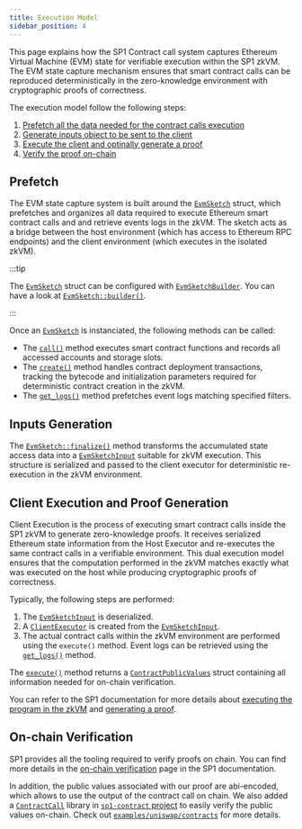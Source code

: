 ```yaml
---
title: Execution Model
sidebar_position: 4
---
```


This page explains how the SP1 Contract call system captures Ethereum Virtual Machine (EVM) state for verifiable execution within the SP1 zkVM. The EVM state capture mechanism ensures that smart contract calls can be reproduced deterministically in the zero-knowledge environment with cryptographic proofs of correctness.

The execution model follow the following steps:

1. [Prefetch all the data needed for the contract calls execution](#prefetch)
2. [Generate inputs object to be sent to the client](#inputs-generation)
3. [Execute the client and optinally generate a proof](#client-execution-and-proof-generation)
4. [Verify the proof on-chain](#on-chain-verification)

## Prefetch

The EVM state capture system is built around the [`EvmSketch`] struct, which prefetches and organizes all data required to execute Ethereum smart contract calls and and retrieve events logs in the zkVM. The sketch acts as a bridge between the host environment (which has access to Ethereum RPC endpoints) and the client environment (which executes in the isolated zkVM).

:::tip

The [`EvmSketch`] struct can be configured with [`EvmSketchBuilder`]. You can have a look at [`EvmSketch::builder()`].

:::

Once an [`EvmSketch`] is instanciated, the following methods can be called:

* The [`call()`] method executes smart contract functions and records all accessed accounts and storage slots.
* The [`create()`] method handles contract deployment transactions, tracking the bytecode and initialization parameters required for deterministic contract creation in the zkVM.
* The [`get_logs()`] method prefetches event logs matching specified filters.

## Inputs Generation

The [`EvmSketch::finalize()`] method transforms the accumulated state access data into a [`EvmSketchInput`] suitable for zkVM execution. This structure is serialized and passed to the client executor for deterministic re-execution in the zkVM environment.

## Client Execution and Proof Generation

Client Execution is the process of executing smart contract calls inside the SP1 zkVM to generate zero-knowledge proofs. It receives serialized Ethereum state information from the Host Executor and re-executes the same contract calls in a verifiable environment. This dual execution model ensures that the computation performed in the zkVM matches exactly what was executed on the host while producing cryptographic proofs of correctness.

Typically, the following steps are performed:

1. The [`EvmSketchInput`] is deserialized.
2. A [`ClientExecutor`] is created from the [`EvmSketchInput`].
3. The actual contract calls within the zkVM environment are performed using the `execute()` method. Event logs can be retrieved using the [`get_logs()`] method.

The [`execute()`] method returns a [`ContractPublicValues`] struct containing all information needed for on-chain verification.

You can refer to the SP1 documentation for more details about [executing the program in the zkVM](https://docs.succinct.xyz/docs/sp1/generating-proofs/basics#executing-the-program) and [generating a proof](https://docs.succinct.xyz/docs/sp1/generating-proofs/basics#generating-the-proof).

## On-chain Verification

SP1 provides all the tooling required to verify proofs on chain. You can find more details in the [on-chain verification](https://docs.succinct.xyz/docs/sp1/verification/getting-started#generating-sp1-proofs-for-onchain-verification) page in the SP1 documentation.

In addition, the public values associated with our proof are abi-encoded, which allows to use the output of the contract call on chain. We also added a [`ContractCall`](https://github.com/succinctlabs/sp1-contracts/blob/main/contracts/src/v4.0.0-rc.3/utils/ContractCall.sol) library in [`sp1-contract` project](https://github.com/succinctlabs/sp1-contracts/pulls) to easily verify the public values on-chain. Check out [`examples/uniswap/contracts`](https://github.com/succinctlabs/sp1-contract-call/tree/main/examples/uniswap/contracts) for more details.

[`EvmSketch`]: pathname:///api/sp1_cc_host_executor/struct.EvmSketch.html
[`EvmSketch::builder()`]: pathname:///api/sp1_cc_host_executor/struct.EvmSketch.html#method.builder
[`call()`]: pathname:///api/sp1_cc_host_executor/struct.EvmSketch.html#method.call
[`create()`]: pathname:///api/sp1_cc_host_executor/struct.EvmSketch.html#method.create
[`get_logs()`]: pathname:///api/sp1_cc_host_executor/struct.EvmSketch.html#method.get_logs
[`EvmSketch::finalize()`]: pathname:///api/sp1_cc_host_executor/struct.EvmSketch.html#method.finalize
[`EvmSketchBuilder`]: pathname:///api/sp1_cc_host_executor/struct.EvmSketchBuilder.html
[`EvmSketchInput`]: pathname:///api/sp1_cc_client_executor/io/struct.EvmSketchInput.html
[`ClientExecutor`]: pathname:///api/sp1_cc_client_executor/struct.ClientExecutor.html
[`execute()`]: pathname:///api/sp1_cc_client_executor/struct.ClientExecutor.html#method.execute
[`ContractPublicValues`]: pathname:///api/sp1_cc_client_executor/struct.ContractPublicValues.html